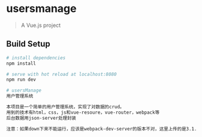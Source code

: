 
# usersmanage

> A Vue.js project

## Build Setup

``` bash
# install dependencies
npm install

# serve with hot reload at localhost:8080
npm run dev

# usersManage
用户管理系统

本项目是一个简单的用户管理系统，实现了对数据的crud。
用到的技术有html，css，js和vue-resoure，vue-router，webpack等
后台数据用json-server处理封装

注意：如果down下来不能运行，应该是webpack-dev-server的版本不对，这里上传的是3.1.11（上传时提示安全警告，所以升级到了3.1.11），做项目时是2.11.5，所以要重新装2.11.5版本。
